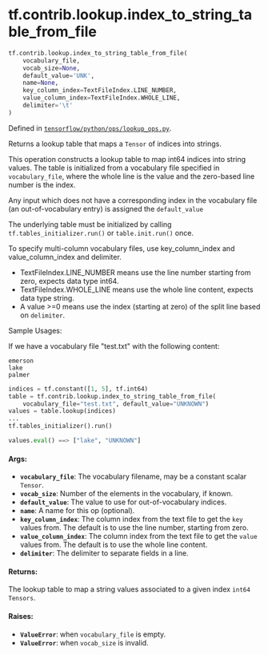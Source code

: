 <div itemscope itemtype="http://developers.google.com/ReferenceObject">
<meta itemprop="name" content="tf.contrib.lookup.index_to_string_table_from_file" />
</div>

# tf.contrib.lookup.index_to_string_table_from_file

``` python
tf.contrib.lookup.index_to_string_table_from_file(
    vocabulary_file,
    vocab_size=None,
    default_value='UNK',
    name=None,
    key_column_index=TextFileIndex.LINE_NUMBER,
    value_column_index=TextFileIndex.WHOLE_LINE,
    delimiter='\t'
)
```



Defined in [`tensorflow/python/ops/lookup_ops.py`](https://www.tensorflow.org/code/tensorflow/python/ops/lookup_ops.py).

Returns a lookup table that maps a `Tensor` of indices into strings.

This operation constructs a lookup table to map int64 indices into string
values. The table is initialized from a vocabulary file specified in
`vocabulary_file`, where the whole line is the value and the
zero-based line number is the index.

Any input which does not have a corresponding index in the vocabulary file
(an out-of-vocabulary entry) is assigned the `default_value`

The underlying table must be initialized by calling
`tf.tables_initializer.run()` or `table.init.run()` once.

To specify multi-column vocabulary files, use key_column_index and
value_column_index and delimiter.

- TextFileIndex.LINE_NUMBER means use the line number starting from zero,
  expects data type int64.
- TextFileIndex.WHOLE_LINE means use the whole line content, expects data
  type string.
- A value >=0 means use the index (starting at zero) of the split line based
  on `delimiter`.

Sample Usages:

If we have a vocabulary file "test.txt" with the following content:

```
emerson
lake
palmer
```

```python
indices = tf.constant([1, 5], tf.int64)
table = tf.contrib.lookup.index_to_string_table_from_file(
    vocabulary_file="test.txt", default_value="UNKNOWN")
values = table.lookup(indices)
...
tf.tables_initializer().run()

values.eval() ==> ["lake", "UNKNOWN"]
```

#### Args:

* <b>`vocabulary_file`</b>: The vocabulary filename, may be a constant scalar `Tensor`.
* <b>`vocab_size`</b>: Number of the elements in the vocabulary, if known.
* <b>`default_value`</b>: The value to use for out-of-vocabulary indices.
* <b>`name`</b>: A name for this op (optional).
* <b>`key_column_index`</b>: The column index from the text file to get the `key`
    values from. The default is to use the line number, starting from zero.
* <b>`value_column_index`</b>: The column index from the text file to get the `value`
    values from. The default is to use the whole line content.
* <b>`delimiter`</b>: The delimiter to separate fields in a line.


#### Returns:

The lookup table to map a string values associated to a given index `int64`
`Tensors`.


#### Raises:

* <b>`ValueError`</b>: when `vocabulary_file` is empty.
* <b>`ValueError`</b>: when `vocab_size` is invalid.